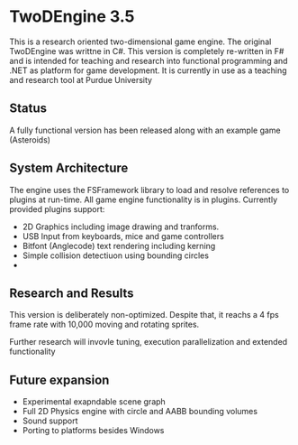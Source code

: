# TwoDEngine 3.5
This is a research oriented two-dimensional game engine. The original TwoDEngine was writtne in C#. This version is completely re-written in F# and is intended for teaching and research into functional programming and .NET as platform for game development.
It is currently in use as a teaching and research tool at Purdue University

## Status
A fully functional version has been released along with an example game (Asteroids)

## System Architecture
The engine uses the FSFramework library to load and resolve references to plugins at run-time.
All game engine functionality is in plugins. Currently provided plugins support:
* 2D Graphics including image drawing and tranforms.
* USB Input from keyboards, mice and game controllers
* Bitfont (Anglecode) text rendering including kerning
* Simple collision detectiuon using bounding circles
* 

## Research and Results
This version is deliberately non-optimized. 
Despite that, it reachs a 4 fps frame rate with 10,000 moving and rotating sprites.

Further research will invovle tuning, execution parallelization and extended functionality

## Future expansion
* Experimental exapndable scene graph
* Full 2D Physics engine with circle and AABB bounding volumes
* Sound support
* Porting to platforms besides Windows 

